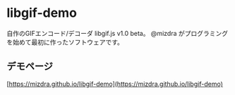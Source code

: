 # libgif-demo
自作のGIFエンコード/デコーダ libgif.js v1.0 beta。 @mizdra がプログラミングを始めて最初に作ったソフトウェアです。

## デモページ
[https://mizdra.github.io/libgif-demo](https://mizdra.github.io/libgif-demo)
